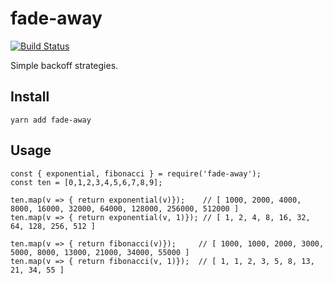 # fade-away

[![Build Status](https://travis-ci.org/simongregory/fade-away.svg?branch=master)](https://travis-ci.org/simongregory/fade-away)

Simple backoff strategies.

## Install

    yarn add fade-away
    
## Usage

    const { exponential, fibonacci } = require('fade-away');
    const ten = [0,1,2,3,4,5,6,7,8,9];
    
    ten.map(v => { return exponential(v)});    // [ 1000, 2000, 4000, 8000, 16000, 32000, 64000, 128000, 256000, 512000 ]
    ten.map(v => { return exponential(v, 1)}); // [ 1, 2, 4, 8, 16, 32, 64, 128, 256, 512 ]
      
    ten.map(v => { return fibonacci(v)});     // [ 1000, 1000, 2000, 3000, 5000, 8000, 13000, 21000, 34000, 55000 ]
    ten.map(v => { return fibonacci(v, 1)});  // [ 1, 1, 2, 3, 5, 8, 13, 21, 34, 55 ]
    